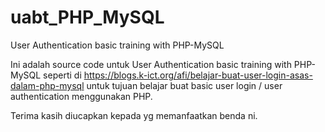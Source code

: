 # uabt_PHP_MySQL
User Authentication basic training with PHP-MySQL

Ini adalah source code untuk User Authentication basic training with PHP-MySQL seperti di https://blogs.k-ict.org/afi/belajar-buat-user-login-asas-dalam-php-mysql untuk tujuan belajar buat basic user login / user authentication menggunakan PHP.

Terima kasih diucapkan kepada yg memanfaatkan benda ni.

